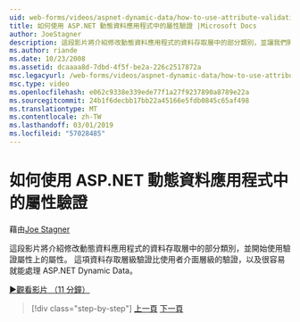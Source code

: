 ```yaml
---
uid: web-forms/videos/aspnet-dynamic-data/how-to-use-attribute-validation-in-aspnet-dynamic-data-applications
title: 如何使用 ASP.NET 動態資料應用程式中的屬性驗證 |Microsoft Docs
author: JoeStagner
description: 這段影片將介紹修改動態資料應用程式的資料存取層中的部分類別，並讓我們開始著手使用屬性焦 o...
ms.author: riande
ms.date: 10/23/2008
ms.assetid: dcaaaa8d-7dbd-4f5f-be2a-226c2517872a
msc.legacyurl: /web-forms/videos/aspnet-dynamic-data/how-to-use-attribute-validation-in-aspnet-dynamic-data-applications
msc.type: video
ms.openlocfilehash: e062c9338e339ede77f1a27f9237890a8789e22a
ms.sourcegitcommit: 24b1f6decbb17bb22a45166e5fdb0845c65af498
ms.translationtype: MT
ms.contentlocale: zh-TW
ms.lasthandoff: 03/01/2019
ms.locfileid: "57028485"
---
```

<a name="how-to-use-attribute-validation-in-aspnet-dynamic-data-applications"></a>如何使用 ASP.NET 動態資料應用程式中的屬性驗證
====================
藉由[Joe Stagner](https://github.com/JoeStagner)

這段影片將介紹修改動態資料應用程式的資料存取層中的部分類別，並開始使用驗證屬性上的屬性。 這項資料存取層級驗證比使用者介面層級的驗證，以及很容易就能處理 ASP.NET Dynamic Data。

[&#9654;觀看影片 （11 分鐘）](https://channel9.msdn.com/Blogs/ASP-NET-Site-Videos/how-to-use-attribute-validation-in-aspnet-dynamic-data-applications)

> [!div class="step-by-step"]
> [上一頁](how-to-enable-table-specific-routing-in-dynamic-data-applications.md)
> [下一頁](how-to-implement-custom-field-validation-with-imperative-logic-in-vb-or-c.md)

